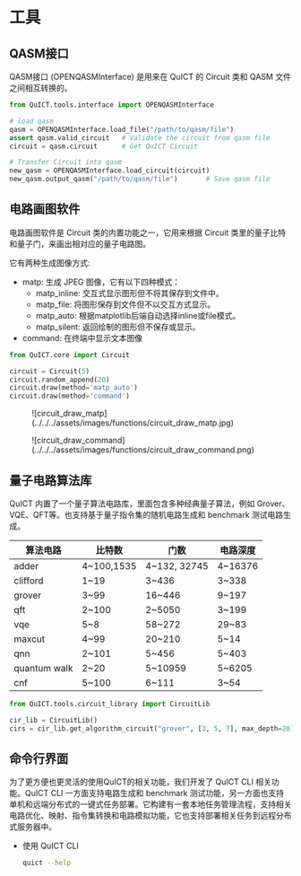 # 工具

## QASM接口

QASM接口 (OPENQASMInterface) 是用来在 QuICT 的 Circuit 类和 QASM 文件之间相互转换的。

``` python
from QuICT.tools.interface import OPENQASMInterface

# load qasm
qasm = OPENQASMInterface.load_file("/path/to/qasm/file")
assert qasm.valid_circuit   # Validate the circuit from qasm file
circuit = qasm.circuit      # Get QuICT Circuit

# Transfer Circuit into qasm
new_qasm = OPENQASMInterface.load_circuit(circuit)
new_qasm.output_qasm("/path/to/qasm/file")       # Save qasm file
```

## 电路画图软件

电路画图软件是 Circuit 类的内置功能之一，它用来根据 Circuit 类里的量子比特和量子门，来画出相对应的量子电路图。

它有两种生成图像方式:

- matp: 生成 JPEG 图像，它有以下四种模式：
    - matp_inline: 交互式显示图形但不将其保存到文件中。
    - matp_file: 将图形保存到文件但不以交互方式显示。
    - matp_auto: 根据matplotlib后端自动选择inline或file模式。
    - matp_silent: 返回绘制的图形但不保存或显示。
- command: 在终端中显示文本图像

``` python
from QuICT.core import Circuit

circuit = Circuit(5)
circuit.random_append(20)
circuit.draw(method='matp_auto')
circuit.draw(method='command')
```

<figure markdown>
![circuit_draw_matp](../../../assets/images/functions/circuit_draw_matp.jpg)
</figure>

<figure markdown>
![circuit_draw_command](../../../assets/images/functions/circuit_draw_command.png)
</figure>


## 量子电路算法库

QuICT 内置了一个量子算法电路库，里面包含多种经典量子算法，例如 Grover、VQE、QFT等。也支持基于量子指令集的随机电路生成和 benchmark 测试电路生成。

|  算法电路     |   比特数   |   门数   |    电路深度   |
| ------       |  ------- |  ------  |    ------    |
|   adder      |   4~100,1535   |  4~132, 32745   |    4~16376   |
|   clifford   |   1~19   |  3~436   |   3~338   |
|   grover     |   3~99   |  16~446  |   9~197   |
|   qft        |   2~100  |  2~5050  |   3~199   |
|   vqe        |   5~8    |  58~272  |   29~83   |
|   maxcut     |   4~99   |  20~210  |   5~14    |
|   qnn        |   2~101  |  5~456   |   5~403   |
| quantum walk |   2~20   |  5~10959 |   5~6205  |
|   cnf        |   5~100  |  6~111   |   3~54    |

```python
from QuICT.tools.circuit_library import CircuitLib

cir_lib = CircuitLib()
cirs = cir_lib.get_algorithm_circuit("grover", [3, 5, 7], max_depth=20)     # 生成Grover算法电路，比特数分别为3、5、7，最大深度为20
```


## 命令行界面

为了更方便也更灵活的使用QuICT的相关功能，我们开发了 QuICT CLI 相关功能。QuICT CLI 一方面支持电路生成和 benchmark 测试功能，另一方面也支持单机和远端分布式的一键式任务部署。它构建有一套本地任务管理流程，支持相关电路优化、映射、指令集转换和电路模拟功能，它也支持部署相关任务到远程分布式服务器中。

- 使用 QuICT CLI

    ``` sh
    quict --help
    ```
